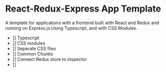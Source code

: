 # React-Redux-Express App Template
A template for applications with a frontend built with React and Redux and running on Express.js.Using Typescript, and with CSS Modules.

- [] Typescript
- [] CSS modules
- [] Seperate CSS files
- [] Common Chunks
- [] Connect Redux store to inspector
- []
